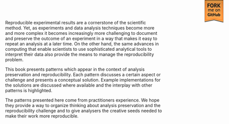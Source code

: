 Reproducible experimental results are a cornerstone of the scientific method. Yet, as experiments and data analysis techniques become more and more complex it becomes increasingly more challenging to document and preserve the outcome of an experiment in a way that makes it easy to repeat an analysis at a later time. On the other hand, the same advances in computing that enable scientists to use sophisticated analytical tools to interpret their data also provide the means to manage the reproducibility problem. 

This book presents patterns which appear in the context of analysis preservation and reproducibility. Each pattern discusses a certain aspect or challenge and presents a conceptual solution. Example implementations for the solutions are discussed where available and the interplay with other patterns is highlighted.

The patterns presented here come from practitioners experience. We hope they provide a way to organize thinking about analysis preservation and the reproducibility challenge and to give analysers the creative seeds needed to make their work more reproducible.  

<a href="https://github.com/seneubert/automat.containerize.replicate"><img style="position: absolute; top: 0; right: 30px; border: 0;" src="https://github.com/jamesflorentino/fork-ribbons/raw/master/ribbons/orange-black.png" alt="Fork me on GitHub"></a>
